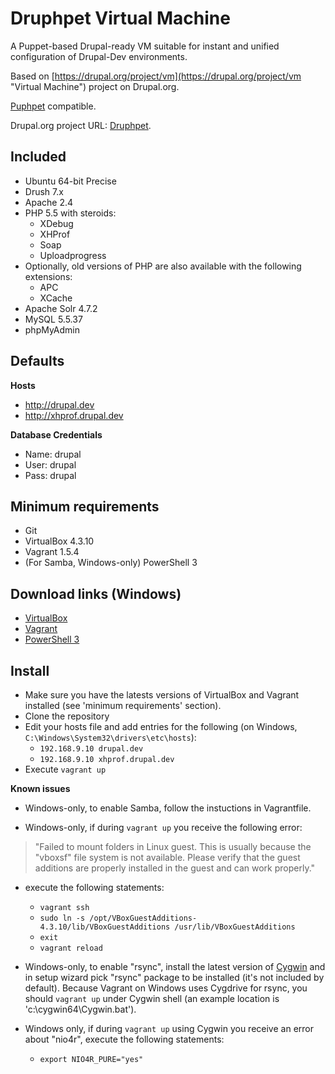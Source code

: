 # Druphpet Virtual Machine #
A Puppet-based Drupal-ready VM suitable for instant and unified configuration of Drupal-Dev environments.

Based on [https://drupal.org/project/vm](https://drupal.org/project/vm "Virtual Machine") project on Drupal.org.

[Puphpet](https://github.com/puphpet/puphpet "Puphpet") compatible.

Drupal.org project URL: [Druphpet](https://drupal.org/sandbox/k0teg/2247955).

## Included ##
- Ubuntu 64-bit Precise
- Drush 7.x
- Apache 2.4
- PHP 5.5 with steroids:
	- XDebug	
	- XHProf
    - Soap
    - Uploadprogress
- Optionally, old versions of PHP are also available with the following extensions:
	- APC
	- XCache
- Apache Solr 4.7.2
- MySQL 5.5.37
- phpMyAdmin

## Defaults
**Hosts**

- http://drupal.dev
- http://xhprof.drupal.dev

**Database Credentials**

* Name: drupal
* User: drupal
* Pass: drupal

## Minimum requirements ##
* Git
* VirtualBox 4.3.10
* Vagrant 1.5.4
* (For Samba, Windows-only) PowerShell 3

## Download links (Windows) ##
- [VirtualBox](http://download.virtualbox.org/virtualbox/4.3.10/VirtualBox-4.3.10-93012-Win.exe "Download VirtualBox 4.3.10")
- [Vagrant](https://dl.bintray.com/mitchellh/vagrant/vagrant_1.5.4.msi "Download Vagrant 1.5.4")
- [PowerShell 3](http://www.microsoft.com/en-us/download/details.aspx?id=34595 "Download PowerShell 3")

## Install ##

- Make sure you have the latests versions of VirtualBox and Vagrant installed (see 'minimum requirements' section). 
- Clone the repository
- Edit your hosts file and add entries for the following (on Windows, `C:\Windows\System32\drivers\etc\hosts`):
	- `192.168.9.10 drupal.dev`
	- `192.168.9.10 xhprof.drupal.dev`
- Execute `vagrant up`

**Known issues**

- Windows-only, to enable Samba, follow the instuctions in Vagrantfile. 

- Windows-only, if during `vagrant up` you receive the following error:
> "Failed to mount folders in Linux guest. This is usually because the "vboxsf" file system is not available. Please verify that the guest additions are properly installed in the guest and can work properly." 
- execute the following statements:
	- `vagrant ssh`
	- `sudo ln -s /opt/VBoxGuestAdditions-4.3.10/lib/VBoxGuestAdditions /usr/lib/VBoxGuestAdditions` 
	- `exit`
	- `vagrant reload`

- Windows-only, to enable "rsync", install the latest version of [Cygwin](http://www.cygwin.com) and in setup wizard pick "rsync" package to be installed (it's not included by default). Because Vagrant on Windows uses Cygdrive for rsync, you should `vagrant up` under Cygwin shell (an example location is 'c:\cygwin64\Cygwin.bat'). 

- Windows only, if during `vagrant up` using Cygwin you receive an error about "nio4r", execute the following statements:
	- `export NIO4R_PURE="yes"`
